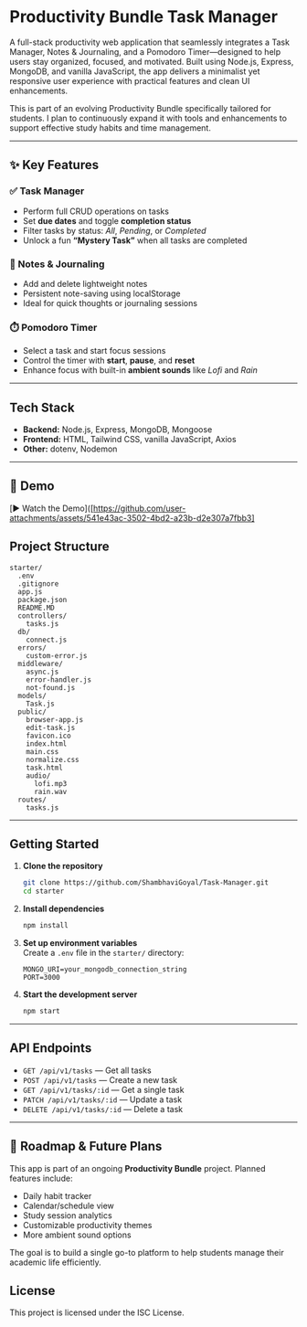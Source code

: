 # Productivity Bundle Task Manager

A full-stack productivity web application that seamlessly integrates a Task Manager, Notes & Journaling, and a Pomodoro Timer—designed to help users stay organized, focused, and motivated. Built using Node.js, Express, MongoDB, and vanilla JavaScript, the app delivers a minimalist yet responsive user experience with practical features and clean UI enhancements.

This is part of an evolving Productivity Bundle specifically tailored for students. I plan to continuously expand it with tools and enhancements to support effective study habits and time management.

---

## ✨ Key Features

### ✅ Task Manager

- Perform full CRUD operations on tasks  
- Set **due dates** and toggle **completion status**  
- Filter tasks by status: _All_, _Pending_, or _Completed_  
- Unlock a fun **“Mystery Task”** when all tasks are completed  

### 📝 Notes & Journaling

- Add and delete lightweight notes  
- Persistent note-saving using localStorage  
- Ideal for quick thoughts or journaling sessions  

### ⏱️ Pomodoro Timer

- Select a task and start focus sessions  
- Control the timer with **start**, **pause**, and **reset**  
- Enhance focus with built-in **ambient sounds** like _Lofi_ and _Rain_  

---

## Tech Stack

- **Backend:** Node.js, Express, MongoDB, Mongoose
- **Frontend:** HTML, Tailwind CSS, vanilla JavaScript, Axios
- **Other:** dotenv, Nodemon

---

## 🎥 Demo
[▶️ Watch the Demo]([https://github.com/user-attachments/assets/541e43ac-3502-4bd2-a23b-d2e307a7fbb3]


## Project Structure

```
starter/
  .env
  .gitignore
  app.js
  package.json
  README.MD
  controllers/
    tasks.js
  db/
    connect.js
  errors/
    custom-error.js
  middleware/
    async.js
    error-handler.js
    not-found.js
  models/
    Task.js
  public/
    browser-app.js
    edit-task.js
    favicon.ico
    index.html
    main.css
    normalize.css
    task.html
    audio/
      lofi.mp3
      rain.wav
  routes/
    tasks.js
```

---

## Getting Started

1. **Clone the repository**
   ```sh
   git clone https://github.com/ShambhaviGoyal/Task-Manager.git
   cd starter
   ```

2. **Install dependencies**
   ```sh
   npm install
   ```

3. **Set up environment variables**  
   Create a `.env` file in the `starter/` directory:
   ```
   MONGO_URI=your_mongodb_connection_string
   PORT=3000
   ```

4. **Start the development server**
   ```sh
   npm start
   ```
---

## API Endpoints

- `GET /api/v1/tasks` — Get all tasks
- `POST /api/v1/tasks` — Create a new task
- `GET /api/v1/tasks/:id` — Get a single task
- `PATCH /api/v1/tasks/:id` — Update a task
- `DELETE /api/v1/tasks/:id` — Delete a task

---

## 📌 Roadmap & Future Plans

This app is part of an ongoing **Productivity Bundle** project. Planned features include:

- Daily habit tracker  
- Calendar/schedule view  
- Study session analytics  
- Customizable productivity themes  
- More ambient sound options  

The goal is to build a single go-to platform to help students manage their academic life efficiently.


## License

This project is licensed under the ISC License.
